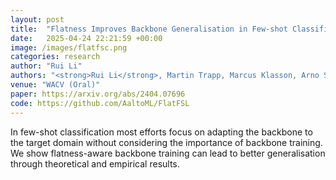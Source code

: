 ```yaml
---
layout: post
title:  "Flatness Improves Backbone Generalisation in Few-shot Classification"
date:   2025-04-24 22:21:59 +00:00
image: /images/flatfsc.png
categories: research
author: "Rui Li"
authors: "<strong>Rui Li</strong>, Martin Trapp, Marcus Klasson, Arno Solin"
venue: "WACV (Oral)"
paper: https://arxiv.org/abs/2404.07696
code: https://github.com/AaltoML/FlatFSL
---
```

In few-shot classification most efforts focus on adapting the backbone to the target domain without considering the importance of backbone training. We show flatness-aware backbone training can lead to better generalisation through theoretical and empirical results.